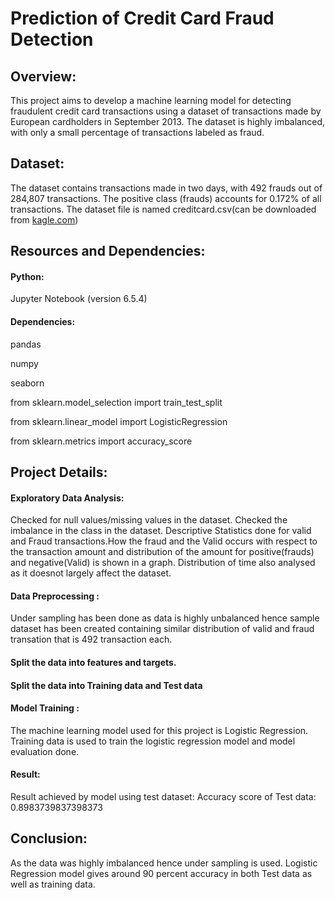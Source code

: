 # Prediction of Credit Card Fraud Detection

## Overview:
This project aims to develop a machine learning model for detecting fraudulent credit card transactions using a dataset of transactions made by European cardholders in September 2013. The dataset is highly imbalanced, with only a small percentage of transactions labeled as fraud.

## Dataset:
The dataset contains transactions made in two days, with 492 frauds out of 284,807 transactions. The positive class (frauds) accounts for 0.172% of all transactions. The dataset file is named creditcard.csv(can be downloaded from [kagle.com](https://www.kaggle.com/datasets/mlg-ulb/creditcardfraud))

## Resources and Dependencies:
#### Python:
Jupyter Notebook (version 6.5.4)
#### Dependencies:
pandas

numpy

seaborn

from sklearn.model_selection import train_test_split

from sklearn.linear_model import LogisticRegression

from sklearn.metrics import accuracy_score

## Project Details:
#### Exploratory Data Analysis:
Checked for null values/missing values in the dataset. Checked the imbalance in the class in the dataset. Descriptive Statistics done for valid and Fraud transactions.How the fraud and the Valid occurs with respect to the transaction amount and distribution of the amount for positive(frauds) and negative(Valid) is shown in a graph. Distribution of time also analysed as it doesnot largely affect the dataset.

#### Data Preprocessing :
Under sampling has been done as data is highly unbalanced hence sample dataset has been created containing similar distribution of valid and fraud transation that is 492 transaction each.

#### Split the data into features and targets.

#### Split the data into Training data and Test data

#### Model Training :
The machine learning model used for this project is Logistic Regression. Training data is used to train the logistic regression model and model evaluation done.

#### Result:
Result achieved by model using test dataset:
Accuracy score of Test data: 0.8983739837398373

## Conclusion:
As the data was highly imbalanced hence under sampling is used. Logistic Regression model gives around 90 percent accuracy in both Test data as well as training data.
